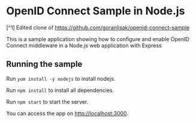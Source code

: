 # OpenID Connect Sample in Node.js

[^1] Edited clone of https://github.com/goranlisak/openid-connect-sample

This is a sample application showing how to configure and enable OpenID Connect middleware in a Node.js web application with Express

## Running the sample
Run `yum install -y nodejs` to install nodejs.

Run `npm install` to install all dependencies.

Run `npm start` to start the server.

You can access the app on [http://localhost:3000](http://localhost:3000).
